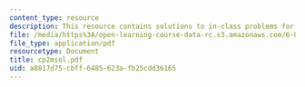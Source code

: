 ```yaml
---
content_type: resource
description: This resource contains solutions to in-class problems for week 2, monday.
file: /media/https%3A/open-learning-course-data-rc.s3.amazonaws.com/6-042j-mathematics-for-computer-science-fall-2005/a8817d75cbff6485623afb25cdd36165_cp2msol.pdf
file_type: application/pdf
resourcetype: Document
title: cp2msol.pdf
uid: a8817d75-cbff-6485-623a-fb25cdd36165
---
```

